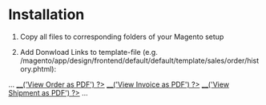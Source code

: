 Installation
============

1. Copy all files to corresponding folders of your Magento setup

2. Add Donwload Links to template-file (e.g. /magento/app/design/frontend/default/default/template/sales/order/history.phtml):

 ...
 <a href="<?php echo Mage::getUrl('sales/order/orderpdf', array('order_id' => $_order->getId())); ?>"><?php echo $this->__('View Order as PDF') ?></a>
 <a href="<?php echo Mage::getUrl('sales/order/invoicepdf', array('order_id' => $_order->getId())); ?>"><?php echo $this->__('View Invoice as PDF') ?></a>
 <a href="<?php echo Mage::getUrl('sales/order/shipmentpdf', array('order_id' => $_order->getId())); ?>"><?php echo $this->__('View Shipment as PDF') ?></a>
 ...

